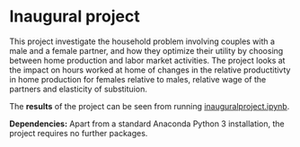 # Inaugural project

This project investigate the household problem involving couples with a male and a female partner, and how they optimize their utility by choosing between home production and labor market activities. The project looks at the impact on hours worked at home of changes in the relative productitivty in home production for females relative to males, relative wage of the partners and elasticity of substituion.     

The **results** of the project can be seen from running [inauguralproject.ipynb](inauguralproject.ipynb).

**Dependencies:** Apart from a standard Anaconda Python 3 installation, the project requires no further packages.